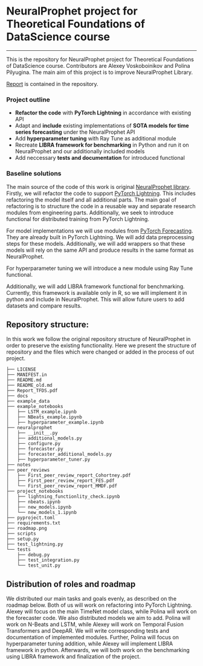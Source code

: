 # NeuralProphet project for Theoretical Foundations of DataScience course

---
This is the repository for NeuralProphet project for Theoretical Foundations of DataScience course.
Contributors are Alexey Voskoboinikov and Polina Pilyugina.
The main aim of this project is to improve NeuralProphet Library.

[Report](Report_TFDS.pdf) is contained in the repository.

### Project outline
- **Refactor the code** with **PyTorch Lightning** in accordance with existing API
- Adapt and **include** existing implementations of **SOTA models for time series forecasting** under the NeuralProphet API
- Add **hyperparameter tuning** with Ray Tune as additional module
- Recreate **LIBRA framework for benchmarking** in Python and run it on NeuralProphet and our additionally included models
- Add neccessary **tests and documentation** for introduced functional

### Baseline solutions
The main source of the code of this work is original [NeuralProphet library](https://github.com/ourownstory/neural_prophet).
Firstly, we will refactor the code to support [PyTorch Lightning](https://www.pytorchlightning.ai).
This includes refactoring the model itself and all additional parts.
The main goal of refactoring is to structure the code in a reusable way and separate research modules from engineering parts. 
Additionally, we seek to introduce functional for distributed training from PyTorch Lightning.

For model implementations we will use modules from [PyTorch Forecasting](https://pytorch-forecasting.readthedocs.io/en/latest/index.html).
They are already built in PyTorch Lightning.
We will add data preprocessing steps for these models.
Additionally, we will add wrappers so that these models will rely on the same API and produce results in the same format as NeuralProphet.

For hyperparameter tuning we will introduce a new module using Ray Tune functional.

Additionally, we will add LIBRA framework functional for benchmarking. 
Currently, this framework is available only in R, so we will implement it in python and include in NeuralProphet.
This will allow future users to add datasets and compare results.


## Repository structure:
In this work we follow the original repository structure of NeuralProphet in order to preserve the existing functionality.
Here we present the structure of repository and the files which were changed or added in the process of out project.

``` 
├── LICENSE
├── MANIFEST.in
├── README.md
├── README_old.md
├── Report_TFDS.pdf
├── docs
├── example_data
├── example_notebooks
│   ├── LSTM_example.ipynb
│   ├── NBeats_example.ipynb
│   ├── hyperparameter_example.ipynb
├── neuralprophet
│   ├── __init__.py
│   ├── additional_models.py
│   ├── configure.py
│   ├── forecaster.py
│   ├── forecaster_additional_models.py
│   ├── hyperparameter_tuner.py
├── notes
├── peer_reviews
│   ├── First_peer_review_report_Cohortney.pdf
│   ├── First_peer_review_report_FES.pdf
│   └── First_peer_review_report_MMDF.pdf
├── project_notebooks
│   ├── lightning_functionlity_check.ipynb
│   ├── nbeats.ipynb
│   ├── new_models.ipynb
│   └── new_models_1.ipynb
├── pyproject.toml
├── requirements.txt
├── roadmap.png
├── scripts
├── setup.py
├── test_lightning.py
└── tests
    ├── debug.py
    ├── test_integration.py
    └── test_unit.py
``` 

## Distribution of roles and roadmap
We distributed our main tasks and goals evenly, as described on the roadmap below. 
Both of us will work on refactoring into PyTorch Lightning.
Alexey will focus on the main TimeNet model class, while Polina will work on the forecaster code.
We also distributed models we aim to add.
Polina will work on N-Beats and LSTM, while Alexey will work on Temporal Fusion Transformers and DeepAR.
We will write corresponding tests and documentation of implemented modules.
Further, Polina will focus on hyperparameter tuning addition, while Alexey will implement LIBRA framework in python.
Afterwards, we will both work on the benchmarking using LIBRA framework and finalization of the project.




